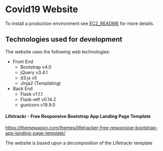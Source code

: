 # Covid19 Website


To install a production environment see [EC2_README](./EC2_README.md) for more details.

## Technologies used for development
The website uses the following web technologies:
* Front End 
    * Bootstrap v4.0
    * jQuery    v3.4.1
    * d3.js     v5
    * Jinja2 (Templating) 
* Back End
    * Flask     v1.1.1
    * Flask-wtf v0.14.2 
    * gunicorn  v19.9.0 


#### Lifetrackr - Free Responsive Bootstrap App Landing Page Template
https://themewagon.com/themes/lifetracker-free-responsive-bootstrap-app-landing-page-template/

The website is based upon a decomposition of the Lifetrackr template
  